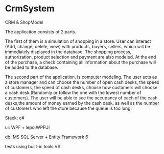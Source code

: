 # CrmSystem
CRM &amp; ShopModel

The application consists of 2 parts.

The first of them is a simulation of shopping in a store. User can interact (Add, change, delete, view) with products, buyers, sellers, which will be immediately displayed in the database. The shopping process, authorization, product selection and payment are also modeled. At the end of the purchase, a check containing all information about the purchase will be added to the database.

The second part of the application, is computer modeling. The user acts as a store manager and can choose the number of open cash desks, the speed of customers, the speed of cash desks, choose how customers will choose a cash desk (Randomly or follow the one with the lowest number of customers). The user will be able to see the occupancy of each of the cash desks,the amount of money earned by the cash desk, as well as the number of customers who left the store because the queue is too long.

Stack: c#

ui: WPF + lepo:WPFUI 

db: MS SQL Server + Entity Framework 6

tests using built-in tools VS.






